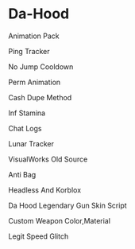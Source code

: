 # Da-Hood
Animation Pack

Ping Tracker

No Jump Cooldown

Perm Animation

Cash Dupe Method

Inf Stamina

Chat Logs

Lunar Tracker

VisualWorks Old Source

Anti Bag

Headless And Korblox

Da Hood Legendary Gun Skin Script

Custom Weapon Color,Material

Legit Speed Glitch